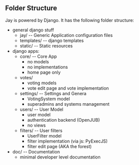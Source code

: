 ## Folder Structure

Jay is powered by Django. It has the following folder structure:

* general django stuff
  * jay/ -- Generic Application configuration files
  * templates/ -- django templates
  * static/ -- Static resources
* django apps:
  * core/ -- Core App
    * no models
    * no implementations
    * home page only
  * votes/
    * voting models
    * vote edit page and vote implementation
  * settings/ -- Settings and Genera
    * VotingSystem model
    * superadmins and systems management
  * users/ -- User Model
    * user model
    * authentication backend (OpenJUB)
    * no views
  * filters/ -- User filters
    * UserFilter model
    * filter implementation (via js: PyExecJS)
    * filter edit page (AKA the forest)
* doc/ -- Documentation
  * minimal developer level documentation